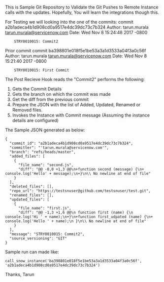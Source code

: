 This is Sample Git Repository to Validate the Git Pushes to Remote Instance calls with the updates.
Hopefully, You will learn the integrations though this.

For Testing we will looking into the one of the commits:
    commit a2b1adeca4b1d908cd0a9517e4dc39dc73c7b324
    Author: tarun.murala <tarun.murala@servicenow.com>
    Date:   Wed Nov 8 15:24:48 2017 -0800

        STRY0010015: Commit2


Prior commit
    commit ba398801e018f5e1be53a3a1d3533a04f3a0c56f
    Author: tarun.murala <tarun.murala@servicenow.com>
    Date:   Wed Nov 8 15:21:40 2017 -0800

        STRY0010015: First Commit


The Post Recieve Hook reads the "Commit2" performs the following:
1. Gets the Commit Details
2. Gets the branch on which the commit was made
3. Get the diff from the previous commit
4. Prepare the JSON with the list of Added, Updated, Renamed or Removed files.
5. Invokes the Instance with Commit message (Assuming the instance details are configured)

The Sample JSON generated as below:

    {
      "commit_id": "a2b1adeca4b1d908cd0a9517e4dc39dc73c7b324",
      "committer": "'tarun.murala@servicenow.com'",
      "branch": "refs/heads/master",
      "added_files": [
        {
          "file_name": "second.js",
          "diff": "@@ -0,0 +1,3 @@\n+function second (message) {\n+    console.log('Hello' + message);\n+}\n\\ No newline at end of file"
        }
      ],
      "deleted_files": [],
      "repo_url": "https://testsnuser@github.com/testsnuser/test.git",
      "renamed_files": [],
      "updated_files": [
        {
          "file_name": "first.js",
          "diff": "@@ -1,3 +1,6 @@\n function first (name) {\n     console.log('Hi ' + name);\n+}\n+function first_udpated (name) {\n+    console.log('Hello ' + name);\n }\n\\ No newline at end of file"
        }
      ],
      "message": "STRY0010015: Commit2",
      "source_versioning": "GIT"
    }


Sample run can made like:

    call_snow_instance('ba398801e018f5e1be53a3a1d3533a04f3a0c56f', 'a2b1adeca4b1d908cd0a9517e4dc39dc73c7b324')


Thanks,
Tarun